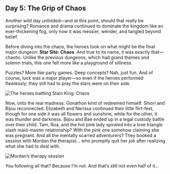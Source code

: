 ## Day 5: The Grip of Chaos

Another wild day unfolded—and at this point, should that really be surprising? Romance and drama continued to dominate the kingdom like an ever-thickening fog, only now it was messier, weirder, and tangled beyond belief.

Before diving into the chaos, the heroes took on what might be the final major dungeon: **Star Site: Chaos**. And true to its name, it was exactly that—chaotic. Unlike the previous dungeons, which had grand themes and solemn trials, this one felt more like a playground of silliness.

Puzzles? More like party games. Deep concepts? Nah, just fun. And of course, luck was a major player—so even if the heroes performed flawlessly; they still had to pray the stars were on their side.

![The heroes battling Stain King: Chaos](/images-opt/chaos-opt.webp)

Now, onto the real madness. Gonathon kind of redeemed himself. Shiori and Bijou reconnected. Elizabeth and Nerissa continued their little flirt-fest, though for one side it was all flowers and sunshine, while for the other, it was thunder and darkness. Bijou and Bae ended up in a legal custody battle over their child. Tam, Roa, and the hot pink lady spiraled into a love triangle slash maid-master relationship? With the pink one somehow claiming she was pregnant. And all the mentally scarred adventurers? They booked a session with Mordan the therapist… who promptly quit her job after realizing what she had to deal with.

![Mordan’s therapy session](/images-opt/therapy-opt.webp)

You following all that? Because I’m not. And that’s still not even half of it...